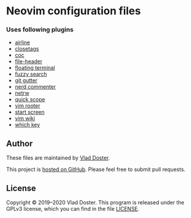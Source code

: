 # Neovim configuration files

### Uses following plugins

- [airline](plug-configs/airline.vim)
- [closetags](plug-configs/closetags.vim)
- [coc](plug-configs/coc.vim)
- [file-header](plug-configs/file-header.vim)
- [floating terminal](plug-configs/floaterm.vim)
- [fuzzy search](plug-configs/fzf.vim)
- [git gutter](plug-configs/gitgutter.vim)
- [nerd commenter](plug-configs/nerd-commenter.vim)
- [netrw](plug-configs/netrw.vim)
- [quick scope](plug-configs/quickscope.vim)
- [vim rooter](plug-configs/vim-rooter.vim)
- [start screen](plug-configs/start-screen.vim)
- [vim wiki](plug-configs/vim-wiki.vim)
- [which key](plug-configs/which-key.vim)

## Author

These files are maintained by [Vlad Doster](http://vdoster.com).

This project is [hosted on GitHub](https://github.com/vladdoster/nvim-configuration). Please feel free to submit pull requests.

## License

Copyright © 2019–2020 Vlad Doster. This program is released under the GPLv3 license, which you can find in the file [LICENSE](LICENSE).
